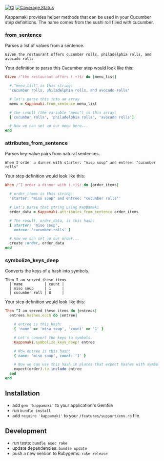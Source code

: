 [![CI](https://github.com/kevgo/kappamaki/actions/workflows/ruby.yml/badge.svg)](https://github.com/kevgo/kappamaki/actions/workflows/ruby.yml)
[![Coverage Status](https://coveralls.io/repos/kevgo/kappamaki/badge.svg?branch=master&service=github)](https://coveralls.io/github/kevgo/kappamaki?branch=master)

Kappamaki provides helper methods that can be used in your Cucumber step
definitions. The name comes from the sushi roll filled with cucumber.

### from_sentence

Parses a list of values from a sentence.

```cucumber
Given the restaurant offers cucumber rolls, philadelphia rolls, and avocado rolls
```

Your definition to parse this Cucumber step would look like this:

```ruby
Given /^the restaurant offers (.+)$/ do |menu_list|

  # "menu_list" is this string:
  'cucumber rolls, philadelphia rolls, and avocado rolls'

  # let's parse this into an array
  menu = Kappamaki.from_sentence menu_list

  # the result (the variable "menu") is this array:
  ['cucumber rolls', 'philadelphia rolls', 'avocado rolls']

  # Now we can set up our menu here...
end
```

### attributes_from_sentence

Parses key-value pairs from natural sentences.

```cucumber
When I order a dinner with starter: "miso soup" and entree: "cucumber rolls"
```

Your step definition would look like this:

```ruby
When /^I order a dinner with (.+)$/ do |order_items|

  # order_items is this string:
  'starter: "miso soup" and entree: "cucumber rolls"'

  # Let's parse that string using Kappamaki
  order_data = Kappamaki.attributes_from_sentence order_items

  # The result, order_data, is this hash:
  { starter: 'miso soup',
    entree: 'cucumber rolls' }

  # now we can set up our order...
  create :order, order_data
end
```

### symbolize_keys_deep

Converts the keys of a hash into symbols.

```cucumber
Then I am served these items
  | name          | count |
  | miso soup     | 1     |
  | cucumber roll | 8     |
```

Your step definition would look like this:

```ruby
Then ^I am served these items do |entrees|
  entrees.hashes.each do |entree|

    # entree is this hash:
    { 'name' => 'miso soup', 'count' => '1' }

    # Let's convert the keys to symbols.
    Kappamaki.symbolize_keys_deep! entree

    # Now entree is this hash:
    { name: 'miso soup', count: '1' }

    # Now we can use this hash in places that expect hashes with symbols
    expect(order).to include entree
  end
end
```

## Installation

- add `gem 'kappamaki'` to your application's Gemfile
- run `bundle install`
- add `require 'kappamaki'` to your `/features/support/env.rb` file

## Development

- run tests: `bundle exec rake`
- update dependencies: `bundle update`
- push a new version to Rubygems: `rake release`
